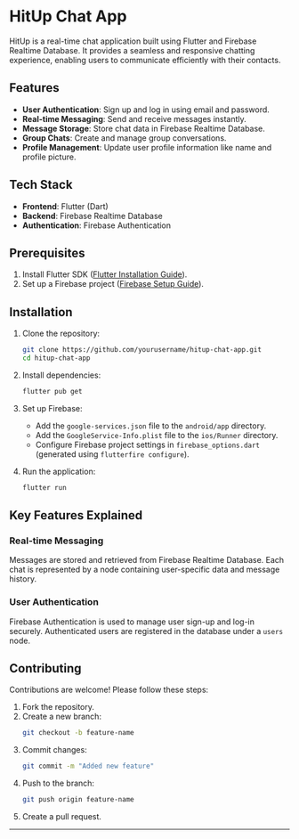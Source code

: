 # HitUp Chat App

HitUp is a real-time chat application built using Flutter and Firebase Realtime Database. It provides a seamless and responsive chatting experience, enabling users to communicate efficiently with their contacts.

## Features

- **User Authentication**: Sign up and log in using email and password.
- **Real-time Messaging**: Send and receive messages instantly.
- **Message Storage**: Store chat data in Firebase Realtime Database.
- **Group Chats**: Create and manage group conversations.
- **Profile Management**: Update user profile information like name and profile picture.

## Tech Stack

- **Frontend**: Flutter (Dart)
- **Backend**: Firebase Realtime Database
- **Authentication**: Firebase Authentication

## Prerequisites

1. Install Flutter SDK ([Flutter Installation Guide](https://flutter.dev/docs/get-started/install)).
2. Set up a Firebase project ([Firebase Setup Guide](https://firebase.google.com/docs)).

## Installation

1. Clone the repository:
   ```bash
   git clone https://github.com/yourusername/hitup-chat-app.git
   cd hitup-chat-app
   ```

2. Install dependencies:
   ```bash
   flutter pub get
   ```

3. Set up Firebase:
   - Add the `google-services.json` file to the `android/app` directory.
   - Add the `GoogleService-Info.plist` file to the `ios/Runner` directory.
   - Configure Firebase project settings in `firebase_options.dart` (generated using `flutterfire configure`).

4. Run the application:
   ```bash
   flutter run
   ```

## Key Features Explained

### Real-time Messaging
Messages are stored and retrieved from Firebase Realtime Database. Each chat is represented by a node containing user-specific data and message history.

### User Authentication
Firebase Authentication is used to manage user sign-up and log-in securely. Authenticated users are registered in the database under a `users` node.

## Contributing

Contributions are welcome! Please follow these steps:

1. Fork the repository.
2. Create a new branch:
   ```bash
   git checkout -b feature-name
   ```
3. Commit changes:
   ```bash
   git commit -m "Added new feature"
   ```
4. Push to the branch:
   ```bash
   git push origin feature-name
   ```
5. Create a pull request.

---


